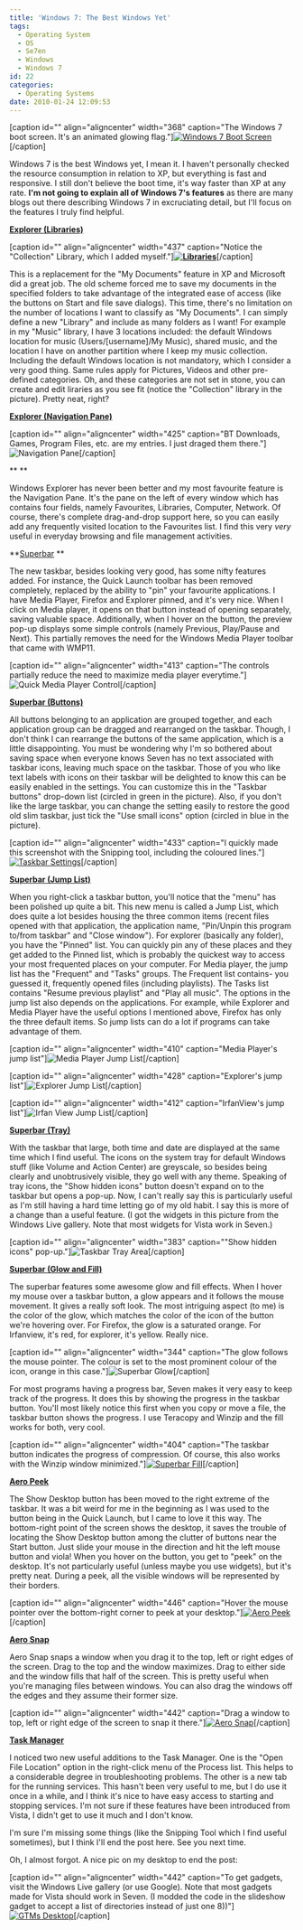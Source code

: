 ```yaml
---
title: 'Windows 7: The Best Windows Yet'
tags:
  - Operating System
  - OS
  - Se7en
  - Windows
  - Windows 7
id: 22
categories:
  - Operating Systems
date: 2010-01-24 12:09:53
---
```


[caption id="" align="aligncenter" width="368" caption="The Windows 7 boot screen. It&#039;s an animated glowing flag."][![Windows 7 Boot Screen](http://i231.photobucket.com/albums/ee219/TheFantasist/Tech%20Blog%20Pictures/Windows-7-boot-screen.jpg "Windows 7 Boot Screen")](http://i231.photobucket.com/albums/ee219/TheFantasist/Tech%20Blog%20Pictures/Windows-7-boot-screen.jpg)[/caption]

Windows 7 is the best Windows yet, I mean it. I haven't personally checked the resource consumption in relation to XP, but everything is fast and responsive. I still don't believe the boot time, it's way faster than XP at any rate. **I'm not going to explain all of Windows 7's features** as there are many blogs out there describing Windows 7 in excruciating detail, but I'll focus on the features I truly find helpful.

**<span style="text-decoration:underline;">Explorer (Libraries)</span>**

[caption id="" align="aligncenter" width="437" caption="Notice the &quot;Collection&quot; Library, which I added myself."]**<strong><span style="text-decoration:underline;">[![Libraries](http://i231.photobucket.com/albums/ee219/TheFantasist/Tech%20Blog%20Pictures/Libraries_7.jpg "Libraries")](http://i231.photobucket.com/albums/ee219/TheFantasist/Tech%20Blog%20Pictures/Libraries_7.jpg)</span>**</strong>[/caption]

This is a replacement for the "My Documents" feature in XP and Microsoft did a great job. The old scheme forced me to save my documents in the specified folders to take advantage of the integrated ease of access (like the buttons on Start and file save dialogs). This time, there's no limitation on the number of locations I want to classify as "My Documents". I can simply define a new "Library" and include as many folders as I want! For example in my "Music" library, I have 3 locations included: the default Windows location for music (Users/[username]/My Music), shared music, and the location I have on another partition where I keep my music collection. Including the default Windows location is not mandatory, which I consider a very good thing. Same rules apply for Pictures, Videos and other pre-defined categories. Oh, and these categories are not set in stone, you can create and edit liraries as you see fit (notice the "Collection" library in the picture). Pretty neat, right?

<span style="text-decoration:underline;">**Explorer (Navigation Pane)**</span>

[caption id="" align="aligncenter" width="425" caption="BT Downloads, Games, Program Files, etc. are my entries. I just draged them there."]![Navigation Pane](http://i231.photobucket.com/albums/ee219/TheFantasist/Tech%20Blog%20Pictures/NavPane_7.jpg "Navigation Pane")[/caption]

**
**

Windows Explorer has never been better and my most favourite feature is the Navigation Pane. It's the pane on the left of every window which has contains four fields, namely Favourites, Libraries, Computer, Network. Of course, there's complete drag-and-drop support here, so you can easily add any frequently visited location to the Favourites list. I find this very _very_ useful in everyday browsing and file management activities.

**<span style="text-decoration:underline;">Superbar</span>
**

The new taskbar, besides looking very good, has some nifty features added. For instance, the Quick Launch toolbar has been removed completely, replaced by the ability to "pin" your favourite applications. I have Media Player, Firefox and Explorer pinned, and it's very nice. When I click on Media player, it opens on that button instead of opening separately, saving valuable space. Additionally, when I hover on the button, the preview pop-up displays some simple controls (namely Previous, Play/Pause and Next). This partially removes the need for the Windows Media Player toolbar that came with WMP11.

[caption id="" align="aligncenter" width="413" caption="The controls partially reduce the need to maximize media player everytime."]![Quick Media Player Control](http://i231.photobucket.com/albums/ee219/TheFantasist/Tech%20Blog%20Pictures/MediaPlayerPopup_7s.jpg "Quick Media Player Control")[/caption]

<span style="text-decoration:underline;">**Superbar (Buttons)**</span>

All buttons belonging to an application are grouped together, and each application group can be dragged and rearranged on the taskbar. Though, I don't think I can rearrange the buttons of the same application, which is a little disappointing. You must be wondering why I'm so bothered about saving space when everyone knows Seven has no text associated with taskbar icons, leaving much space on the taskbar. Those of you who like text labels with icons on their taskbar will be delighted to know this can be easily enabled in the settings. You can customize this in the "Taskbar buttons" drop-down list (circled in green in the picture). Also, if you don't like the large taskbar, you can change the setting easily to restore the good old slim taskbar, just tick the "Use small icons" option (circled in blue in the picture).

[caption id="" align="aligncenter" width="433" caption="I quickly made this screenshot with the Snipping tool, including the coloured lines."][![Taskbar Settings](http://i231.photobucket.com/albums/ee219/TheFantasist/Tech%20Blog%20Pictures/SuperbarSettings_7.jpg "Taskbar Settings")](http://i231.photobucket.com/albums/ee219/TheFantasist/Tech%20Blog%20Pictures/SuperbarSettings_7.jpg)[/caption]

**<span style="text-decoration:underline;">Superbar (Jump List)</span>**

When you right-click a taskbar button, you'll notice that the "menu" has been polished up quite a bit. This new menu is called a Jump List, which does quite a lot besides housing the three common items (recent files opened with that application, the application name, "Pin/Unpin this program to/from taskbar" and "Close window"). For explorer (basically any folder), you have the "Pinned" list. You can quickly pin any of these places and they get added to the Pinned list, which is probably the quickest way to access your most frequented places on your computer. For Media player, the jump list has the "Frequent" and "Tasks" groups. The Frequent list contains- you guessed it, frequently opened files (including playlists). The Tasks list contains "Resume previous playlist" and "Play all music". The options in the jump list also depends on the applications. For example, while Explorer and Media Player have the useful options I mentioned above, Firefox has only the three default items. So jump lists can do a lot if programs can take advantage of them.

[caption id="" align="aligncenter" width="410" caption="Media Player&#039;s jump list"]![Media Player Jump List](http://i231.photobucket.com/albums/ee219/TheFantasist/Tech%20Blog%20Pictures/JumpList_WMP_7.jpg "Media Player Jump List")[/caption]

[caption id="" align="aligncenter" width="428" caption="Explorer&#039;s jump list"]![Explorer Jump List](http://i231.photobucket.com/albums/ee219/TheFantasist/Tech%20Blog%20Pictures/JumpList_Explorer_7.jpg "Explorer Jump List")[/caption]

[caption id="" align="aligncenter" width="412" caption="IrfanView&#039;s jump list"]![Irfan View Jump List](http://i231.photobucket.com/albums/ee219/TheFantasist/Tech%20Blog%20Pictures/JumpList_IView_7.jpg "Irfan View Jump List")[/caption]

<span style="text-decoration:underline;">**Superbar (Tray)**</span>

With the taskbar that large, both time and date are displayed at the same time which I find useful. The icons on the system tray for default Windows stuff (like Volume and Action Center) are greyscale, so besides being clearly and unobtrusively visible, they go well with any theme. Speaking of tray icons, the "Show hidden icons" button doesn't expand on to the taskbar but opens a pop-up. Now, I can't really say this is particularly useful as I'm still having a hard time letting go of my old habit. I say this is more of a change than a useful feature. (I got the widgets in this picture from the Windows Live gallery. Note that most widgets for Vista work in Seven.)

[caption id="" align="aligncenter" width="383" caption="&quot;Show hidden icons&quot; pop-up."]![Taskbar Tray Area](http://i231.photobucket.com/albums/ee219/TheFantasist/Tech%20Blog%20Pictures/SuperbarTray_7.jpg "Taskbar Tray Area")[/caption]

<span style="text-decoration:underline;">**Superbar (Glow and Fill)**</span>

The superbar features some awesome glow and fill effects. When I hover my mouse over a taskbar button, a glow appears and it follows the mouse movement. It gives a really soft look. The most intriguing aspect (to me) is the color of the glow, which matches the color of the icon of the button we're hovering over. For Firefox, the glow is a saturated orange. For Irfanview, it's red, for explorer, it's yellow. Really nice.

[caption id="" align="aligncenter" width="344" caption="The glow follows the mouse pointer. The colour is set to the most prominent colour of the icon, orange in this case."]![Superbar Glow](http://i231.photobucket.com/albums/ee219/TheFantasist/Tech%20Blog%20Pictures/SuperbarGlow_7.jpg "Superbar Glow")[/caption]

For most programs having a progress bar, Seven makes it very easy to keep track of the progress. It does this by showing the progress in the taskbar button. You'll most likely notice this first when you copy or move a file, the taskbar button shows the progress. I use Teracopy and Winzip and the fill works for both, very cool.

[caption id="" align="aligncenter" width="404" caption="The taskbar button indicates the progress of compression. Of course, this also works with the Winzip window minimized."][![Superbar Fill](http://i231.photobucket.com/albums/ee219/TheFantasist/Tech%20Blog%20Pictures/SuperbarFill_7.jpg "Superbar Fill")](http://i231.photobucket.com/albums/ee219/TheFantasist/Tech%20Blog%20Pictures/SuperbarFill_7.jpg)[/caption]

<span style="text-decoration:underline;">**Aero Peek**</span>

The Show Desktop button has been moved to the right extreme of the taskbar. It was a bit weird for me in the beginning as I was used to the button being in the Quick Launch, but I came to love it this way. The bottom-right point of the screen shows the desktop, it saves the trouble of locating the Show Desktop button among the clutter of buttons near the Start button. Just slide your mouse in the direction and hit the left mouse button and viola! When you hover on the button, you get to "peek" on the desktop. It's not particularly useful (unless maybe you use widgets), but it's pretty neat. During a peek, all the visible windows will be represented by their borders.

[caption id="" align="aligncenter" width="446" caption="Hover the mouse pointer over the bottom-right corner to peek at your desktop."][![Aero Peek](http://i231.photobucket.com/albums/ee219/TheFantasist/Tech%20Blog%20Pictures/AeroPeek_7.jpg "Aero Peek")](http://i231.photobucket.com/albums/ee219/TheFantasist/Tech%20Blog%20Pictures/AeroPeek_7.jpg)[/caption]

<span style="text-decoration:underline;">**Aero Snap**</span>

Aero Snap snaps a window when you drag it to the top, left or right edges of the screen. Drag to the top and the window maximizes. Drag to either side and the window fills that half of the screen. This is pretty useful when you're managing files between windows. You can also drag the windows off the edges and they assume their former size.

[caption id="" align="aligncenter" width="442" caption="Drag a window to top, left or right edge of the screen to snap it there."][![Aero Snap](http://i231.photobucket.com/albums/ee219/TheFantasist/Tech%20Blog%20Pictures/AeroSnap_7.jpg "Aero Snap")](http://i231.photobucket.com/albums/ee219/TheFantasist/Tech%20Blog%20Pictures/AeroSnap_7.jpg)[/caption]

<span style="text-decoration:underline;">**Task Manager**</span>

I noticed two new useful additions to the Task Manager. One is the "Open File Location" option in the right-click menu of the Process list. This helps to a considerable degree in troubleshooting problems. The other is a new tab for the running services. This hasn't been very useful to me, but I do use it once in a while, and I think it's nice to have easy access to starting and stopping services. I'm not sure if these features have been introduced from Vista, I didn't get to use it much and I don't know.

I'm sure I'm missing some things (like the Snipping Tool which I find useful sometimes), but I think I'll end the post here. See you next time.

Oh, I almost forgot. A nice pic on my desktop to end the post:

[caption id="" align="aligncenter" width="442" caption="To get gadgets, visit the Windows Live gallery (or use Google). Note that most gadgets made for Vista should work in Seven. (I modded the code in the slideshow gadget to accept a list of directories instead of just one 8))"][![GTMs Desktop](http://i231.photobucket.com/albums/ee219/TheFantasist/Tech%20Blog%20Pictures/Desktop24-Jan-2010.jpg "GTM")](http://i231.photobucket.com/albums/ee219/TheFantasist/Tech%20Blog%20Pictures/Desktop24-Jan-2010.jpg)[/caption]